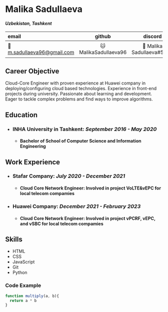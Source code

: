 
# **Malika Sadullaeva**
#### *Uzbekistan, Tashkent*
| email | github | discord | phone |
| :---  | :---:  | :---:| ---: |
| :email: m.sadullaeva96@gmail.com | :cat: MalikaSadullaeva96 | :book: Malika Sadullaeva#5633 | :phone: +998935134012 |


## **Career Objective**
Cloud-Core Engineer with proven experience at Huawei company in deploying/configuring cloud based technologies. Experience in front-end projects during university. Passionate about learning and development. Eager to tackle complex problems and find ways to improve algorithms.

## **Education**
- ### **INHA University in Tashkent**: *September 2016 - May 2020*
    - #### Bachelor of School of Computer Science and Information Engineering

## **Work Experience**
- ### **Stafar Company**: *July 2020 - December 2021*
    - #### Cloud Core Network Engineer: Involved in project VoLTE&vEPC for local telecom compamies 
- ### **Huawei Company**: *December 2021 - February 2023*
    - #### Cloud Core Network Engineer: Involved in project vPCRF, vEPC, and vSBC for local telecom compamies 

## **Skills**

* HTML
* CSS
* JavaScript
* Git
* Python

### **Code Example**
```javascript
function multiply(a, b){
  return a * b
}
```
